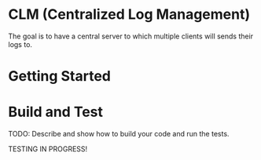 # CLM (Centralized Log Management)
The goal is to have a central server to which multiple clients will sends their logs to.

# Getting Started

# Build and Test
TODO: Describe and show how to build your code and run the tests. 

TESTING IN PROGRESS!